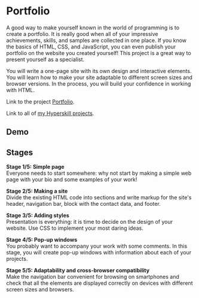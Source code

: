 # Portfolio
A good way to make yourself known in the world of programming is to create a portfolio. It is really good when all of your impressive achievements, skills, and samples are collected in one place. If you know the basics of HTML, CSS, and JavaScript, you can even publish your portfolio on the website you created yourself! This project is a great way to present yourself as a specialist.

You will write a one-page site with its own design and interactive elements. You will learn how to make your site adaptable to different screen sizes and browser versions. In the process, you will build your confidence in working with HTML.

Link to the project [Portfolio](https://hyperskill.org/projects/137).

Link to all of [my Hyperskill projects](https://github.com/ana117/hyperskilll-projects).

## Demo

## Stages
**Stage 1/5: Simple page**\
Everyone needs to start somewhere: why not start by making a simple web page with your bio and some examples of your work!

**Stage 2/5: Making a site**\
Divide the existing HTML code into sections and write markup for the site's header, navigation bar, block with the contact data, and footer.

**Stage 3/5: Adding styles**\
Presentation is everything: it is time to decide on the design of your website. Use CSS to implement your most daring ideas.

**Stage 4/5: Pop-up windows**\
You probably want to accompany your work with some comments. In this stage, you will create pop-up windows with information about each of your projects.

**Stage 5/5: Adaptability and cross-browser compatibility**\
Make the navigation bar convenient for browsing on smartphones and check that all the elements are displayed correctly on devices with different screen sizes and browsers.
